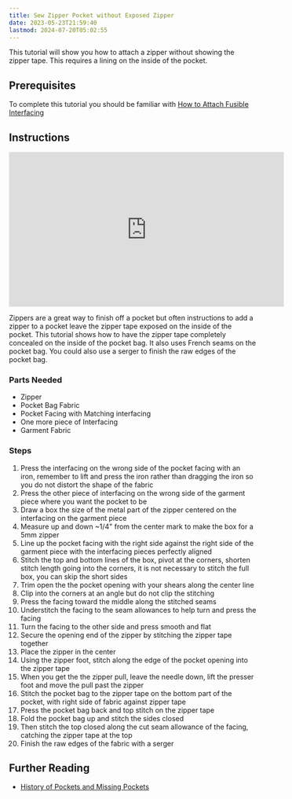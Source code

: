 ```yaml
---
title: Sew Zipper Pocket without Exposed Zipper
date: 2023-05-23T21:59:40
lastmod: 2024-07-20T05:02:55
---
```


This tutorial will show you how to attach a zipper without showing the zipper tape. This requires a lining on the inside of the pocket.

## Prerequisites

To complete this tutorial you should be familiar with [How to Attach Fusible Interfacing](./how-to-attach-fusible-interfacing.md)

## Instructions

<div class="iframe-16-9-container"><iframe class="youTubeIframe" width="560" height="315" src="https://www.youtube.com/embed/-ewFvZeIo3Y" title="YouTube video player" frameborder="0" allow="accelerometer; autoplay; clipboard-write; encrypted-media; gyroscope; picture-in-picture" allowfullscreen></iframe></div>

Zippers are a great way to finish off a pocket but often instructions to add a zipper to a pocket leave the zipper tape exposed on the inside of the pocket. This tutorial shows how to have the zipper tape completely concealed on the inside of the pocket bag. It also uses French seams on the pocket bag. You could also use a serger to finish the raw edges of the pocket bag.

### Parts Needed

- Zipper
- Pocket Bag Fabric
- Pocket Facing with Matching interfacing
- One more piece of Interfacing
- Garment Fabric

### Steps

1. Press the interfacing on the wrong side of the pocket facing with an iron, remember to lift and press the iron rather than dragging the iron so you do not distort the shape of the fabric
2. Press the other piece of interfacing on the wrong side of the garment piece where you want the pocket to be
3. Draw a box the size of the metal part of the zipper centered on the interfacing on the garment piece
4. Measure up and down ~1/4" from the center mark to make the box for a 5mm zipper
5. Line up the pocket facing with the right side against the right side of the garment piece with the interfacing pieces perfectly aligned
6. Stitch the top and bottom lines of the box, pivot at the corners, shorten stitch length going into the corners, it is not necessary to stitch the full box, you can skip the short sides
7. Trim open the the pocket opening with your shears along the center line
8. Clip into the corners at an angle but do not clip the stitching
9. Press the facing toward the middle along the stitched seams
10. Understitch the facing to the seam allowances to help turn and press the facing
11. Turn the facing to the other side and press smooth and flat
12. Secure the opening end of the zipper by stitching the zipper tape together
13. Place the zipper in the center
14. Using the zipper foot, stitch along the edge of the pocket opening into the zipper tape
15. When you get the the zipper pull, leave the needle down, lift the presser foot and move the pull past the zipper
16. Stitch the pocket bag to the zipper tape on the bottom part of the pocket, with right side of fabric against zipper tape
17. Press the pocket bag back and top stitch on the zipper tape
18. Fold the pocket bag up and stitch the sides closed
19. Then stitch the top closed along the cut seam allowance of the facing, catching the zipper tape at the top
20. Finish the raw edges of the fabric with a serger

## Further Reading

- [History of Pockets and Missing Pockets](./history-of-pockets-&-missing-pockets.md)
